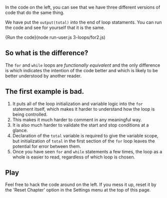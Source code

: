 In the code on the left, you can see that we have three different versions of code that do the same thing.

We have put the `output(total)` into the end of loop stataments. You can run the code and see for yourself that it is the same.

{Run the code}(node run-user.js 3-loops/for2.js)

## So what is the difference?
The `for` and `while` loops are *functionally equivalent* and the only difference is which indicates the intention of the code better and which is likely to be better understood by another reader.

## The first example is bad.
1. It puts all of the loop initialization and variable logic into the `for` statement itself, which makes it harder to understand how the loop is being controlled.
2. This makes it much harder to comment in any meaningful way.
3. It is also much harder to validate the start and stop conditions at a glance.
4. Declaration of the `total` variable is required to give the variable scope, but initialization of `total` in the first section of the `for` loop leaves the potential for error between them.
5. Once you have seen `for` and `while` statements a few times, the loop as a whole is easier to read, regardless of which loop is chosen.

## Play
Feel free to hack the code around on the left. If you mess it up, reset it by the 'Reset Chapter' option in the Settings menu at the top of this page.



